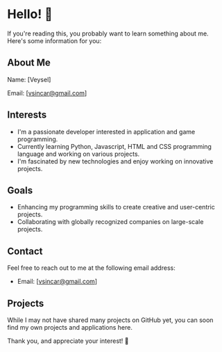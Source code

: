 # Hello! 👋

If you're reading this, you probably want to learn something about me. Here's some information for you:

## About Me
Name: [Veysel]

Email: [vsincar@gmail.com]

## Interests
- I'm a passionate developer interested in application and game programming.
- Currently learning Python, Javascript, HTML and CSS programming language and working on various projects.
- I'm fascinated by new technologies and enjoy working on innovative projects.

## Goals
- Enhancing my programming skills to create creative and user-centric projects.
- Collaborating with globally recognized companies on large-scale projects.

## Contact
Feel free to reach out to me at the following email address:
- Email: [vsincar@gmail.com]

## Projects
While I may not have shared many projects on GitHub yet, you can soon find my own projects and applications here.

Thank you, and appreciate your interest! 🚀
